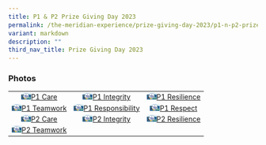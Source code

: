 ```yaml
---
title: P1 & P2 Prize Giving Day 2023
permalink: /the-meridian-experience/prize-giving-day-2023/p1-n-p2-prize-giving-day-2023/
variant: markdown
description: ""
third_nav_title: Prize Giving Day 2023
---
```

<h3>Photos</h3>

<table style="width:100%">
	<tbody><tr>
        <td style="text-align:center"><a href="https://photos.google.com/share/AF1QipNpLHF7kRdRbeXaHqQJPTL_3Md0xY-Cj7RzrCVFf0lW2enwpdGeVbS6IidcjRoh5w/photo/AF1QipMhjTwSFIg64erLnxvtz0nrsVzKOQ7LtxtdYHvW?key=UmsyeEhmVmpQWGdrTW82eFlyWkl2ZktjZlpOVUtn">
					<img src="/images/The%20Meridian%20Experience/2023%20Prize%20Giving%20Day/1CA.png" width="20">P1 Care</a></td>
        <td style="text-align:center"><a href="https://photos.google.com/share/AF1QipPsV4AwlHi_WwHvbnHfykEOuzDYwFF6j2nbITWT-oewhhY_F5mtXKwRRMAyezowcg/photo/AF1QipPoBWAEetHMtbkodzoTZhw50uxm4qnCTg1DY3QH?key=SVpDVmg2ZHdwVEFYRzhuRGhPQURfOHprVTN3ZzBB">
	<img src="/images/The%20Meridian%20Experience/2023%20Prize%20Giving%20Day/1IN.png" width="20">P1 Integrity</a></td>
        <td style="text-align:center"><a href="https://photos.google.com/share/AF1QipPitUKUDFE5Swpu4d5O00c4HGDdBhv2hR-2hg_sSESTRT03SWiH_oSfDvrtjlFwOw/photo/AF1QipPV-hswJyMkEz9qomyQ7ZBwttK2iLaX9INTFgE5?key=MkJ2RTZrWXpJOHh6c21IRGFFZDU4TW9JVlFiUS1B">
	<img src="/images/The%20Meridian%20Experience/2023%20Prize%20Giving%20Day/1RS.png" width="20">P1 Resilience</a></td>
    </tr>
    <tr>
        <td style="text-align:center"><a href="https://photos.google.com/share/AF1QipNSk694YCiKJPV1IgZGuFi9f9zen5QQeM600O10cGV-CtgT3mb7Q6C-bBXvrJ8QMw/photo/AF1QipNHHQ1W2LEcUli41yWikmk_-boziOSN-gZEsV4P?key=NVRNUHJwZTEwNEg0dDFPRmhHRll3MDNFY1RxTjVB">
					<img src="/images/The%20Meridian%20Experience/2023%20Prize%20Giving%20Day/1TW.png" width="20">P1 Teamwork</a></td>
        <td style="text-align:center"><a href="https://photos.google.com/share/AF1QipP8Tpu3CCf59mcGs4_LFrrQzrgWlGYpBAb85TrPRwkxcNw6KP_KN1MpL1qA55Xoyw/photo/AF1QipP08Z6uL-0lWqzvCcWAmrvGzqPoIQiJUzxw7KSB?key=aEpyN3h2cDBDZmJkU3NRbTI4WE9nVGtrRGN3RnZB">
					<img src="/images/The%20Meridian%20Experience/2023%20Prize%20Giving%20Day/1RB.png" width="20">P1 Responsibility</a></td>
        <td style="text-align:center"><a href="https://photos.google.com/share/AF1QipMvB5QmAnUXJe1zbyiaXhHwAggz9pxpxRUcbo2PxfS5zvyQIVkQ0CbbJ2E-CNTfYg/photo/AF1QipMEfogolGg_ZOnAP-9xQYcmb8kynKHwgicncXc6?key=d0tFenVUNXhPRXRnbE9mUHc0WDNTU21sR2dqaFlR">
					<img src="/images/The%20Meridian%20Experience/2023%20Prize%20Giving%20Day/1RT.png" width="20">P1 Respect</a></td>
    </tr>
	<tr>
        <td style="text-align:center"><a href="https://photos.google.com/share/AF1QipPt12DQw5y0C_WvqZpwagx9Nku1HhYXSp1rA8VvkuJnNHURZ7D6E8_173_tfejxug/photo/AF1QipM2xzk6U0Vc_vMQdz5uUtNW1KYIaBLBmID1LhBV?key=ekV2WkVDNVNvX2pBc3FnMk80RHhCbVlla1E5QXlR">
					<img src="/images/The%20Meridian%20Experience/2023%20Prize%20Giving%20Day/2CA.png" width="20">P2 Care</a></td>
        <td style="text-align:center"><a href="https://photos.google.com/share/AF1QipNxlNaiyT2UzIp1TqkvdGwHPepJ7VMiYAvsijkY-0mP6L8MDbF8n21iL42cPv-a2A?key=TlBoamRxNE9HMlNSa3piS0taQmNVdENEeXhuVHZB">
					<img src="/images/The%20Meridian%20Experience/2023%20Prize%20Giving%20Day/2IN.png" width="20">P2 Integrity</a></td>
        <td style="text-align:center"><a href="https://photos.google.com/share/AF1QipOd6mivILV2JNtoXZH6sxMQhZzRRlHQ5tWiLAJwSyuZkIMNMBMqjMAHUWsoeGIMuQ?key=NXhUV29LeUpRSTJGeTZSWl9qLS0yVG1TRlowMFdR">
					<img src="/images/The%20Meridian%20Experience/2023%20Prize%20Giving%20Day/2RS.png" width="20">P2 Resilience</a></td>
    </tr>
	<tr>
        <td style="text-align:center"><a href="https://photos.google.com/share/AF1QipNpmPwWMnVKB9Gafm-ZclKov2eAMZRc84gH4klkNoVIfZsXpIsCHWv8cBMcHy6xKg/photo/AF1QipNOKcZ7B5VeYYTVGh6r6j6ccatPkBEnC7bAJefE?key=c3gzdTA4amFEanZ3WmVaTDVINlZtTmVjWjBkdjFB">
					<img src="/images/The%20Meridian%20Experience/2023%20Prize%20Giving%20Day/2TW.png" width="20">P2 Teamwork</a></td>
        <td></td>
        <td></td>
    </tr>
</tbody></table>